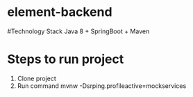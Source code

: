 # element-backend

#Technology Stack
Java 8 + SpringBoot + Maven

# Steps to run project
1) Clone project
2) Run command 
mvnw -Dsrping.profileactive=mockservices
